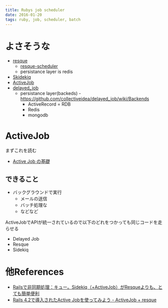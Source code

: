 ```yaml
---
title: Rubys job scheduler
date: 2016-01-20
tags: ruby, job, scheduler, batch
---
```


# よさそうな

+ [resque](https://github.com/resque/resque)
  + [resque-scheduler](https://github.com/resque/resque-scheduler)
  + persistance layer is redis
+ [Skidekiq](https://github.com/mperham/sidekiq)
+ [ActiveJob](http://railsguides.jp/active_job_basics.html)
+ [delayed_job](https://github.com/collectiveidea/delayed_job)
  + persistance layer(backeds) - <https://github.com/collectiveidea/delayed_job/wiki/Backends>
    + ActiveRecord = RDB
    + Redis
    + mongodb

# ActiveJob

まずこれを読む

+ [Active Job の基礎](http://railsguides.jp/active_job_basics.html)

## できること

+ バックグラウンドで実行
  + メールの送信
  + バッチ処理な
  + などなど
  
ActiveJobでAPIが統一されているので以下のどれをつかっても同じコードを走らせる

+ Delayed Job
+ Resque
+ Sidekiq


# 他References


+ [Railsで非同期処理：キュー。Sidekiq（+ActiveJob）がResqueよりも、とても簡単便利](http://qiita.com/zaru/items/8385fdddbd1be25fe370)
+ [Rails 4.2で導入されたActive Jobを使ってみよう - ActiveJob + resque](http://qiita.com/ryohashimoto/items/2f8fd685920a5318def4)

